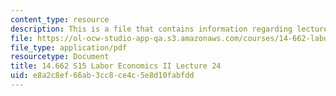 ```yaml
---
content_type: resource
description: This is a file that contains information regarding lecture 24.
file: https://ol-ocw-studio-app-qa.s3.amazonaws.com/courses/14-662-labor-economics-ii-spring-2015/e8a2c8ef66ab3cc8ce4c5e8d10fabfdd_MIT14_662S15_lecnotes24-25.pdf
file_type: application/pdf
resourcetype: Document
title: 14.662 S15 Labor Economics II Lecture 24
uid: e8a2c8ef-66ab-3cc8-ce4c-5e8d10fabfdd
---
```

